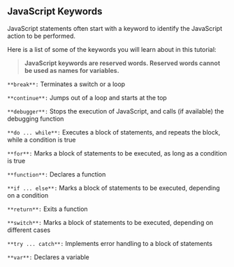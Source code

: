 ## JavaScript Keywords
JavaScript statements often start with a keyword to identify the JavaScript action to be performed.

Here is a list of some of the keywords you will learn about in this tutorial:

> **JavaScript keywords are reserved words. Reserved words cannot be used as names for variables.**

`**break**:` Terminates a switch or a loop

`**continue**:` Jumps out of a loop and starts at the top

`**debugger**:` Stops the execution of JavaScript, and calls (if available) the debugging function

`**do ... while**:` Executes a block of statements, and repeats the block, while a condition is true

`**for**:` Marks a block of statements to be executed, as long as a condition is true

`**function**:` Declares a function

`**if ... else**:` Marks a block of statements to be executed, depending on a condition

`**return**:` Exits a function

`**switch**:` Marks a block of statements to be executed, depending on different cases

`**try ... catch**:` Implements error handling to a block of statements

`**var**:` Declares a variable
